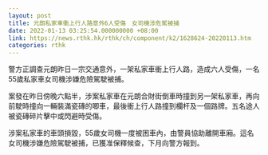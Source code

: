 ```yaml
---
layout: post
title: 元朗私家車衝上行人路意外6人受傷　女司機涉危駕被捕
date: 2022-01-13 03:25:54.000000000 +08:00
link: https://news.rthk.hk/rthk/ch/component/k2/1628624-20220113.htm
categories: rthk
---
```


警方正調查元朗昨日一宗交通意外，一架私家車衝上行人路，造成六人受傷，一名55歲私家車女司機涉嫌危險駕駛被捕。

案發在昨日傍晚六點半，涉案私家車在元朗合財街倒車時撞到另一架私家車，再向前駛時撞向一輛裝滿瓷磚的唧車，最後衝上行人路撞到欄杆及一個路牌。五名途人被瓷磚碎片擊中或閃避時受傷。

涉案私家車的車頭損毀，55歲女司機一度被困車內，由警員協助離開車廂。這名女司機涉嫌危險駕駛被捕，已獲准保釋候查，下月向警方報到。
